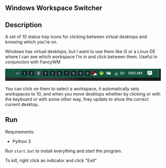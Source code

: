 ## Windows Workspace Switcher

## Description

A set of 10 status tray icons for clicking between virtual desktops and knowing which you're on.

Windows has virtual desktops, but I want to use them like i3 or a Linux DE where I can see which workspace I'm in and click between them. Useful in conjunction with FancyWM

![img](./img/screenshot.png)

You can click on them to select a workspace, it automatically sets workspaces to 10, and when you move desktops whether by clicking or with the keyboard or with some other way, they update to show the correct current desktop.

## Run

Requirements:

- Python 3

Run `start.bat` to install everything and start the program.

To kill, right click an indicator and click "Exit"


